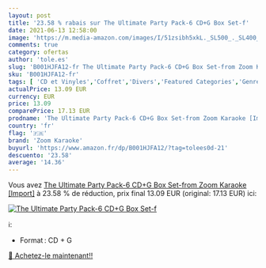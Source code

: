 ```yaml
---
layout: post
title: '23.58 % rabais sur The Ultimate Party Pack-6 CD+G Box Set-f'
date: 2021-06-13 12:58:00
image: 'https://m.media-amazon.com/images/I/51zsibh5xkL._SL500_._SL400_.jpg'
comments: true
category: ofertas
author: 'tole.es'
slug: 'B001HJFA12-fr The Ultimate Party Pack-6 CD+G Box Set-from Zoom Karaoke...'
sku: 'B001HJFA12-fr'
tags: [ 'CD et Vinyles','Coffret','Divers','Featured Categories','Genres','Karaoké','zoom karaoke', ]
actualPrice: 13.09 EUR
currency: EUR
price: 13.09
comparePrice: 17.13 EUR
prodname: 'The Ultimate Party Pack-6 CD+G Box Set-from Zoom Karaoke [Import]'
country: 'fr'
flag: '🇫🇷'
brand: 'Zoom Karaoke'
buyurl: 'https://www.amazon.fr/dp/B001HJFA12/?tag=tolees0d-21'
descuento: '23.58'
average: '14.36'
---
```


Vous avez [The Ultimate Party Pack-6 CD+G Box Set-from Zoom Karaoke [Import]](https://www.amazon.fr/dp/B001HJFA12/?tag=tolees0d-21)  à  23.58 % de réduction, prix final  13.09 EUR (original: 17.13 EUR) ici:

[![The Ultimate Party Pack-6 CD+G Box Set-f](https://m.media-amazon.com/images/I/51zsibh5xkL._SL500_._SL400_.jpg)](https://www.amazon.fr/dp/B001HJFA12/?tag=tolees0d-21)

ℹ️:

- Format : CD + G

[🛒 Achetez-le maintenant!!](https://www.amazon.fr/dp/B001HJFA12/?tag=tolees0d-21)
